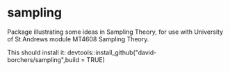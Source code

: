 # sampling
Package illustrating some ideas in Sampling Theory, for use with University of St Andrews module MT4608 Sampling Theory.

This should install it: 
devtools::install_github("david-borchers/sampling",build = TRUE)
